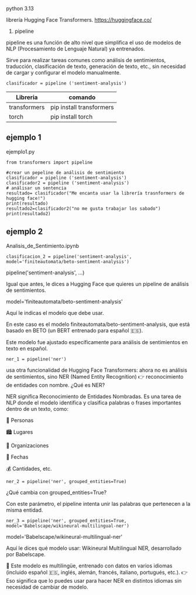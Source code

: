 python 3.13

librería Hugging Face Transformers.
https://huggingface.co/

1. pipeline

pipeline es una función de alto nivel que simplifica el uso de modelos de NLP (Procesamiento de Lenguaje Natural) ya entrenados.

Sirve para realizar tareas comunes como análisis de sentimientos, traducción, clasificación de texto, generación de texto, etc., sin necesidad de cargar y configurar el modelo manualmente.

```
clasificador = pipeline ('sentiment-analysis')
```

| Libreria     | comando                  |
| ------------ | ------------------------ |
| transformers | pip install transformers |
| torch        | pip install torch        |

## ejemplo 1

ejemplo1.py

```
from transformers import pipeline

#crear un pepeline de análisis de sentimiento
clasificador = pipeline ('sentiment-analysis')
clasificador2 = pipeline ('sentiment-analysis')
# análisar un sentencia
resultado= clasificador("Me encanta usar la librería trasnformers de hugging face!")
print(resultado)
resultado2=clasificador2("no me gusta trabajar los sabado")
print(resultado2)

```

## ejemplo 2

Analisis_de_Sentimiento.ipynb

```
clasificacion_2 = pipeline('sentiment-analysis', model='finiteautomata/beto-sentiment-analysis')

```

pipeline('sentiment-analysis', ...)

Igual que antes, le dices a Hugging Face que quieres un pipeline de análisis de sentimientos.

model='finiteautomata/beto-sentiment-analysis'

Aquí le indicas el modelo que debe usar.

En este caso es el modelo finiteautomata/beto-sentiment-analysis, que está basado en BETO (un BERT entrenado para español 🇪🇸).

Este modelo fue ajustado específicamente para análisis de sentimientos en texto en español.

```
ner_1 = pipeline('ner')
```

usa otra funcionalidad de Hugging Face Transformers: ahora no es análisis de sentimientos, sino NER (Named Entity Recognition) 👉 reconocimiento de entidades con nombre.
¿Qué es NER?

NER significa Reconocimiento de Entidades Nombradas.
Es una tarea de NLP donde el modelo identifica y clasifica palabras o frases importantes dentro de un texto, como:

👤 Personas

🏙️ Lugares

🏢 Organizaciones

📅 Fechas

💰 Cantidades, etc.

```
ner_2 = pipeline('ner', grouped_entities=True)
```

¿Qué cambia con grouped_entities=True?

Con este parámetro, el pipeline intenta unir las palabras que pertenecen a la misma entidad.

```
ner_3 = pipeline('ner', grouped_entities=True, model='Babelscape/wikineural-multilingual-ner')
```

model='Babelscape/wikineural-multilingual-ner'

Aquí le dices qué modelo usar: Wikineural Multilingual NER, desarrollado por Babelscape.

📌 Este modelo es multilingüe, entrenado con datos en varios idiomas (incluido español 🇪🇸, inglés, alemán, francés, italiano, portugués, etc.).
👉 Eso significa que lo puedes usar para hacer NER en distintos idiomas sin necesidad de cambiar de modelo.
